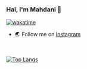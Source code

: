### Hai, I'm Mahdani 👋

[![wakatime](https://wakatime.com/badge/user/073f8629-b86a-4d2a-a23b-38b5914b87a9.svg)](https://wakatime.com/@073f8629-b86a-4d2a-a23b-38b5914b87a9)

- :earth_asia: Follow me on [Instagram](https://www.instagram.com/danimahdani_/)
</br>

[![Top Langs](https://github-readme-stats.vercel.app/api/top-langs/?username=mahdanidn&layout=compact)](https://github.com/anuraghazra/github-readme-stats)
